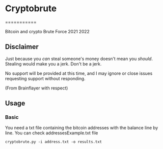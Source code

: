 # Cryptobrute
===========

Bitcoin and crypto Brute Force 2021 2022 

Disclaimer
----------
Just because you *can* steal someone's money doesn't mean you *should*.
Stealing would make you a jerk. Don't be a jerk.

No support will be provided at this time, and I may ignore or close issues
requesting support without responding.

(From Brainflayer with respect)

Usage
-----

### Basic
You need a txt file containing the bitcoin addresses with the balance line by line.
You can check addressesExample.txt file

`cryptobrute.py -i address.txt -o results.txt`
